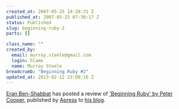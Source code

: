 ```yaml
--- 
created_at: 2007-05-25 14:28:31 Z
published_at: 2007-05-25 07:30:17 Z
status: Published
slug: beginning-ruby-2
parts: []

class_name: ""
created_by: 
  email: murray.steele@gmail.com
  login: hlame
  name: Murray Steele
breadcrumb: "Beginning Ruby #2"
updated_at: 2013-02-12 23:09:16 Z
---
```


[Eran Ben-Shabbat](http://ben-shabbat.com/) has posted a review of ['Beginning Ruby' by Peter Cooper](http://www.amazon.co.uk/Beginning-Ruby-Experts-Voice-Source/dp/1590597664), published by [Apress](http://www.apresss.com/) to [his blog](http://ben-shabbat.com/2007/5/19/from-novice-to-professional-book-review).
